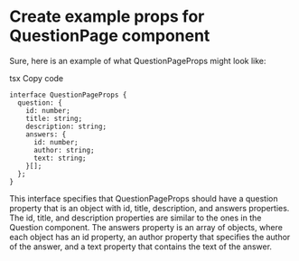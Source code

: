 # Create example props for QuestionPage component

Sure, here is an example of what QuestionPageProps might look like:

tsx
Copy code

```
interface QuestionPageProps {
  question: {
    id: number;
    title: string;
    description: string;
    answers: {
      id: number;
      author: string;
      text: string;
    }[];
  };
}
```

This interface specifies that QuestionPageProps should have a question property that is an object with id, title, description, and answers properties. The id, title, and description properties are similar to the ones in the Question component. The answers property is an array of objects, where each object has an id property, an author property that specifies the author of the answer, and a text property that contains the text of the answer.
